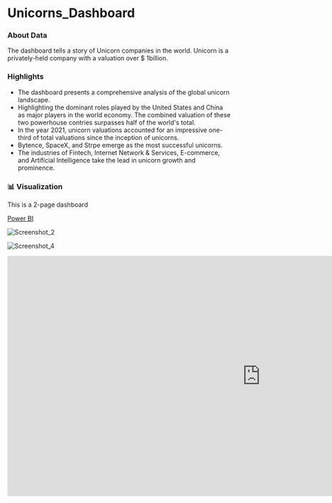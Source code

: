 # Unicorns_Dashboard

### About Data

The dashboard tells a story of Unicorn companies in the world. Unicorn is a privately-held company with a valuation over $ 1billion. 

### Highlights

- The dashboard presents a comprehensive analysis of the global unicorn landscape.
- Highlighting the dominant roles played by the United States and China as major players in the world economy. The combined valuation of these two powerhouse contries surpasses half of the world's total.
- In the year 2021, unicorn valuations accounted for an impressive one-third of total valuations since the inception of unicorns.
- Bytence, SpaceX, and Strpe emerge as the most successful unicorns.
- The industries of Fintech, Internet Network & Services, E-commerce, and Artificial Intelligence take the lead in unicorn growth and prominence.

### 📊 Visualization

This is a 2-page dashboard

[Power BI](Link)

![Screenshot_2](https://github.com/Chuntim0303/Portfolio/assets/126696701/f94569e4-eaf5-49f3-8d17-1178a1236a4a)

![Screenshot_4](https://github.com/Chuntim0303/Portfolio/assets/126696701/ab7e6dd9-9693-4177-97b4-928ff0558a51)


<iframe title="unicorn_startups_dashboard" width="1140" height="541.25" src="https://app.powerbi.com/reportEmbed?reportId=7f58d174-2d84-46c8-8d26-30e38fa9beae&autoAuth=true&ctid=9237d2d8-f5dd-406d-9d9f-852d861fca18" frameborder="0" allowFullScreen="true"></iframe>
